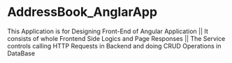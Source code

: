 # AddressBook_AnglarApp

This Application is for Designing Front-End of Angular Application || It consists of whole Frontend Side Logics and Page Responses || The Service controls calling HTTP Requests in Backend and doing CRUD Operations in DataBase

